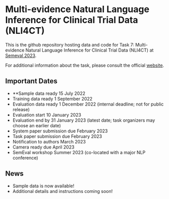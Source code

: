 # Multi-evidence Natural Language Inference for Clinical Trial Data (NLI4CT)

This is the github repository hosting data and code for Task 7: Multi-evidence Natural Language Inference for Clinical Trial Data (NLI4CT) at [Semeval 2023](https://semeval.github.io/SemEval2023/). 

For additional information about the task, please consult the official [website](https://sites.google.com/view/nli4ct/home).

## Important Dates

* **Sample data ready 15 July 2022
* Training data ready 1 September 2022
* Evaluation data ready 1 December 2022 (internal deadline; not for public release)
* Evaluation start 10 January 2023
* Evaluation end by 31 January 2023 (latest date; task organizers may choose an earlier date)
* System paper submission due February 2023
* Task paper submission due February 2023
* Notification to authors March 2023
* Camera ready due April 2023
* SemEval workshop Summer 2023 (co-located with a major NLP conference)

## News

* Sample data is now available!
* Additional details and instructions coming soon!
